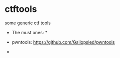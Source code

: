 # ctftools
some generic ctf tools

* The must ones: *

* pwntools:
  https://github.com/Gallopsled/pwntools

* 


